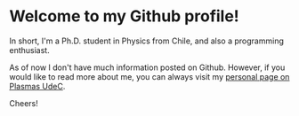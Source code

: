 <!-- # The content of this file will show on my Github's profile page -->

# Welcome to my Github profile!

In short, I'm a Ph.D. student in Physics from Chile, and also a programming enthusiast.

As of now I don't have much information posted on Github. However, if you would like to read more about me, you can always visit my [personal page on Plasmas UdeC](https://plasmas-udec.netlify.app/en/authors/jgidi/).

Cheers!
